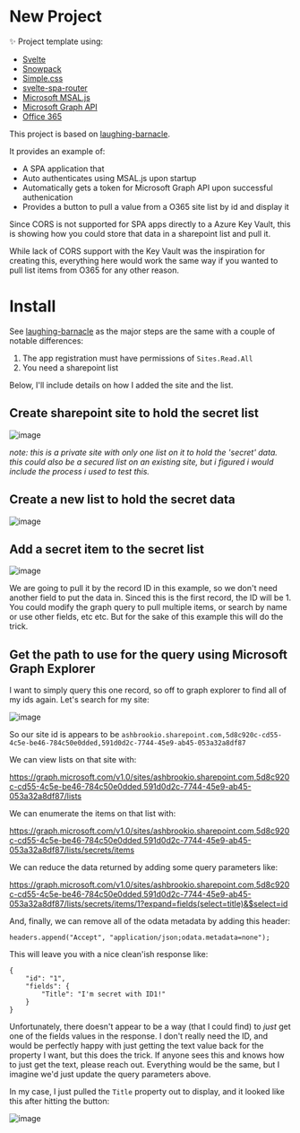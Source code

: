 # New Project

✨ Project template using:

- [Svelte](https://svelte.dev)
- [Snowpack](https://snowpack.dev/)
- [Simple.css](https://simplecss.org/)
- [svelte-spa-router](https://github.com/ItalyPaleAle/svelte-spa-router)
- [Microsoft MSAL.js](https://docs.microsoft.com/en-us/azure/active-directory/develop/msal-overview)
- [Microsoft Graph API](https://docs.microsoft.com/en-us/azure/active-directory/develop/microsoft-graph-intro)
- [Office 365](https://www.office.com/)

This project is based on [laughing-barnacle](https://github.com/royashbrook/laughing-barnacle).

It provides an example of:
- A SPA application that
- Auto authenticates using MSAL.js upon startup
- Automatically gets a token for Microsoft Graph API upon successful authenication
- Provides a button to pull a value from a O365 site list by id and display it

Since CORS is not supported for SPA apps directly to a Azure Key Vault, this is showing how you could store that data in a sharepoint list and pull it.

While lack of CORS support with the Key Vault was the inspiration for creating this, everything here would work the same way if you wanted to pull list items from O365 for any other reason.

# Install

See [laughing-barnacle](https://github.com/royashbrook/laughing-barnacle) as the major steps are the same with a couple of notable differences:

1. The app registration must have permissions of `Sites.Read.All`
2. You need a sharepoint list

Below, I'll include details on how I added the site and the list.

## Create sharepoint site to hold the secret list

![image](https://user-images.githubusercontent.com/7390156/165871590-23a1c736-ce09-487a-9198-974157338097.png)

_note: this is a private site with only one list on it to hold the 'secret' data. this could also be a secured list on an existing site, but i figured i would include the process i used to test this._

## Create a new list to hold the secret data

![image](https://user-images.githubusercontent.com/7390156/165871660-aa7051fb-2dc7-47ee-99e4-6c5b76b2dd10.png)

## Add a secret item to the secret list

![image](https://user-images.githubusercontent.com/7390156/165958782-19ec8a45-37a6-43e1-9560-c0e17b217968.png)

We are going to pull it by the record ID in this example, so we don't need another field to put the data in. Sinced this is the first record, the ID will be 1. You could modify the graph query to pull multiple items, or search by name or use other fields, etc etc. But for the sake of this example this will do the trick.

## Get the path to use for the query using Microsoft Graph Explorer

I want to simply query this one record, so off to graph explorer to find all of my ids again. Let's search for my site:

![image](https://user-images.githubusercontent.com/7390156/165873121-517a08f9-1a57-42a0-abef-52771a2f8520.png)

So our site id is appears to be `ashbrookio.sharepoint.com,5d8c920c-cd55-4c5e-be46-784c50e0dded,591d0d2c-7744-45e9-ab45-053a32a8df87`

We can view lists on that site with:

https://graph.microsoft.com/v1.0/sites/ashbrookio.sharepoint.com,5d8c920c-cd55-4c5e-be46-784c50e0dded,591d0d2c-7744-45e9-ab45-053a32a8df87/lists

We can enumerate the items on that list with:

https://graph.microsoft.com/v1.0/sites/ashbrookio.sharepoint.com,5d8c920c-cd55-4c5e-be46-784c50e0dded,591d0d2c-7744-45e9-ab45-053a32a8df87/lists/secrets/items

We can reduce the data returned by adding some query parameters like:

https://graph.microsoft.com/v1.0/sites/ashbrookio.sharepoint.com,5d8c920c-cd55-4c5e-be46-784c50e0dded,591d0d2c-7744-45e9-ab45-053a32a8df87/lists/secrets/items/1?expand=fields(select=title)&$select=id

And, finally, we can remove all of the odata metadata by adding this header:

`headers.append("Accept", "application/json;odata.metadata=none");`

This will leave you with a nice clean'ish response like:

```
{
    "id": "1",
    "fields": {
        "Title": "I'm secret with ID1!"
    }
}
```

Unfortunately, there doesn't appear to be a way (that I could find) to *just* get one of the fields values in the response. I don't really need the ID, and would be perfectly happy with just getting the text value back for the property I want, but this does the trick. If anyone sees this and knows how to just get the text, please reach out. Everything would be the same, but I imagine we'd just update the query parameters above.

In my case, I just pulled the `Title` property out to display, and it looked like this after hitting the button:

![image](https://user-images.githubusercontent.com/7390156/165961585-6f1c0bb0-03e6-4cbd-993c-1f3360377480.png)
